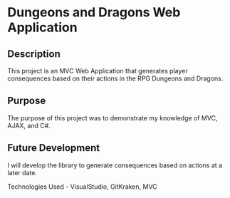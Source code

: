 # Dungeons and Dragons Web Application

## Description
This project is an MVC Web Application that generates player consequences based on their actions in the RPG Dungeons and Dragons.

## Purpose
The purpose of this project was to demonstrate my knowledge of MVC, AJAX, and C#.

## Future Development
I will develop the library to generate consequences based on actions at a later date.

Technologies Used - VisualStudio, GitKraken, MVC
